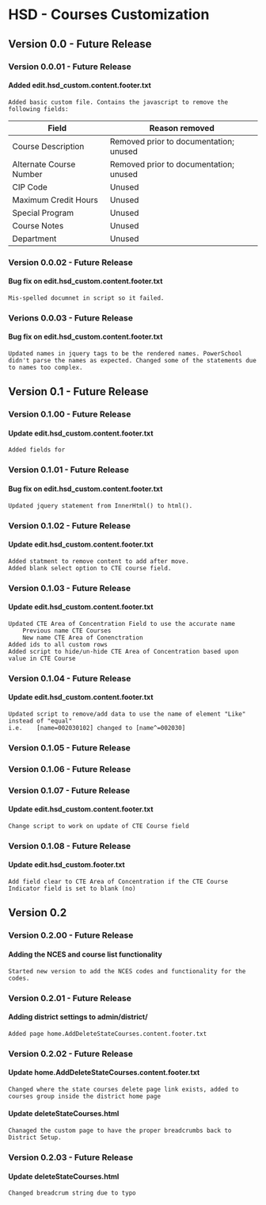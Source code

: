 # HSD - Courses Customization

## Version 0.0 - Future Release
### Version 0.0.01 - Future Release  
#### Added edit.hsd_custom.content.footer.txt
    Added basic custom file. Contains the javascript to remove the following fields:
<table>
    <thead>
        <tr>
            <th>Field</th>
            <th>Reason removed</th>
        </tr>
    </thead>
    <tbody>
        <tr>
            <td>
                Course Description
            </td>
            <td>
                Removed prior to documentation; unused
            </td>
        </tr>
        <tr>
            <td>
                Alternate Course Number
            </td>
            <td>
                Removed prior to documentation; unused
            </td>
        </tr>
        <tr>
            <td>
                CIP Code
            </td>
            <td>
                Unused
            </td>
        </tr>
        <tr>
            <td>
                Maximum Credit Hours
            </td>
            <td>
                Unused
            </td>
        </tr>
        <tr>
            <td>
                Special Program
            </td>
            <td>
                Unused
            </td>
        </tr>
        <tr>
            <td>
                Course Notes
            </td>
            <td>
                Unused
            </td>
        </tr>
        <tr>
            <td>
                Department
            </td>
            <td>
                Unused
            </td>
        </tr>
    </tbody>
</table>

### Version 0.0.02 - Future Release
#### Bug fix on edit.hsd_custom.content.footer.txt
    Mis-spelled documnet in script so it failed. 

### Verions 0.0.03 - Future Release
#### Bug fix on edit.hsd_custom.content.footer.txt
    Updated names in jquery tags to be the rendered names. PowerSchool didn't parse the names as expected. Changed some of the statements due to names too complex. 

## Version 0.1 - Future Release
### Version 0.1.00 - Future Release
#### Update edit.hsd_custom.content.footer.txt
    Added fields for 

### Version 0.1.01 - Future Release
#### Bug fix on edit.hsd_custom.content.footer.txt
    Updated jquery statement from InnerHtml() to html(). 

### Version 0.1.02 - Future Release
#### Update edit.hsd_custom.content.footer.txt
    Added statment to remove content to add after move.
    Added blank select option to CTE course field.

### Version 0.1.03 - Future Release
#### Update edit.hsd_custom.content.footer.txt
    Updated CTE Area of Concentration Field to use the accurate name
        Previous name CTE Courses
        New name CTE Area of Conenctration
    Added ids to all custom rows
    Added script to hide/un-hide CTE Area of Concentration based upon value in CTE Course

### Version 0.1.04 - Future Release
#### Update edit.hsd_custom.content.footer.txt
    Updated script to remove/add data to use the name of element "Like" instead of "equal"
    i.e.    [name=002030102] changed to [name^=002030]

### Version 0.1.05 - Future Release
### Version 0.1.06 - Future Release
### Version 0.1.07 - Future Release
#### Update edit.hsd_custom.content.footer.txt
    Change script to work on update of CTE Course field

### Version 0.1.08 - Future Release
#### Update edit.hsd_custom.footer.txt
    Add field clear to CTE Area of Concentration if the CTE Course Indicator field is set to blank (no)

## Version 0.2
### Version 0.2.00 - Future Release
#### Adding the NCES and course list functionality
    Started new version to add the NCES codes and functionality for the codes. 

### Version 0.2.01 - Future Release
#### Adding district settings to admin/district/
    Added page home.AddDeleteStateCourses.content.footer.txt

### Version 0.2.02 - Future Release
#### Update home.AddDeleteStateCourses.content.footer.txt
    Changed where the state courses delete page link exists, added to courses group inside the district home page
#### Update deleteStateCourses.html
    Chanaged the custom page to have the proper breadcrumbs back to District Setup. 

### Version 0.2.03 - Future Release
#### Update deleteStateCourses.html
    Changed breadcrum string due to typo
